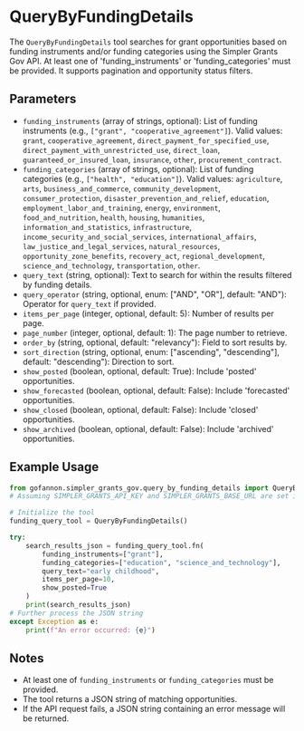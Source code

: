# QueryByFundingDetails

The `QueryByFundingDetails` tool searches for grant opportunities based on funding instruments and/or funding categories using the Simpler Grants Gov API. At least one of 'funding_instruments' or 'funding_categories' must be provided. It supports pagination and opportunity status filters.

## Parameters

*   `funding_instruments` (array of strings, optional): List of funding instruments (e.g., `["grant", "cooperative_agreement"]`). Valid values: `grant`, `cooperative_agreement`, `direct_payment_for_specified_use`, `direct_payment_with_unrestricted_use`, `direct_loan`, `guaranteed_or_insured_loan`, `insurance`, `other`, `procurement_contract`.
*   `funding_categories` (array of strings, optional): List of funding categories (e.g., `["health", "education"]`). Valid values: `agriculture`, `arts`, `business_and_commerce`, `community_development`, `consumer_protection`, `disaster_prevention_and_relief`, `education`, `employment_labor_and_training`, `energy`, `environment`, `food_and_nutrition`, `health`, `housing`, `humanities`, `information_and_statistics`, `infrastructure`, `income_security_and_social_services`, `international_affairs`, `law_justice_and_legal_services`, `natural_resources`, `opportunity_zone_benefits`, `recovery_act`, `regional_development`, `science_and_technology`, `transportation`, `other`.
*   `query_text` (string, optional): Text to search for within the results filtered by funding details.
*   `query_operator` (string, optional, enum: ["AND", "OR"], default: "AND"): Operator for `query_text` if provided.
*   `items_per_page` (integer, optional, default: 5): Number of results per page.
*   `page_number` (integer, optional, default: 1): The page number to retrieve.
*   `order_by` (string, optional, default: "relevancy"): Field to sort results by.
*   `sort_direction` (string, optional, enum: ["ascending", "descending"], default: "descending"): Direction to sort.
*   `show_posted` (boolean, optional, default: True): Include 'posted' opportunities.
*   `show_forecasted` (boolean, optional, default: False): Include 'forecasted' opportunities.
*   `show_closed` (boolean, optional, default: False): Include 'closed' opportunities.
*   `show_archived` (boolean, optional, default: False): Include 'archived' opportunities.

## Example Usage

```python  
from gofannon.simpler_grants_gov.query_by_funding_details import QueryByFundingDetails
# Assuming SIMPLER_GRANTS_API_KEY and SIMPLER_GRANTS_BASE_URL are set in environment

# Initialize the tool
funding_query_tool = QueryByFundingDetails()

try:  
    search_results_json = funding_query_tool.fn(  
        funding_instruments=["grant"],  
        funding_categories=["education", "science_and_technology"],  
        query_text="early childhood",  
        items_per_page=10,  
        show_posted=True  
    )  
    print(search_results_json)  
# Further process the JSON string  
except Exception as e:  
    print(f"An error occurred: {e}")  
```

## Notes

*   At least one of `funding_instruments` or `funding_categories` must be provided.
*   The tool returns a JSON string of matching opportunities.
*   If the API request fails, a JSON string containing an error message will be returned.  